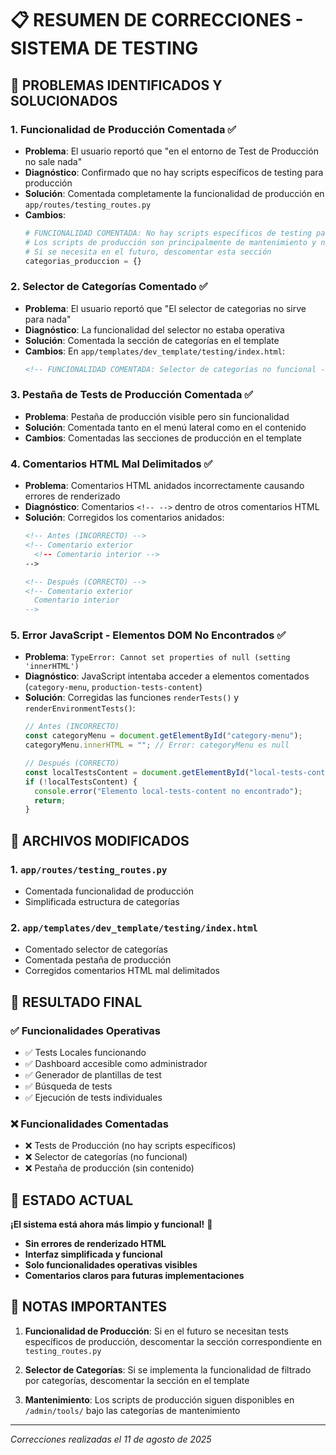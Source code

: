 # 📋 RESUMEN DE CORRECCIONES - SISTEMA DE TESTING

## 🎯 **PROBLEMAS IDENTIFICADOS Y SOLUCIONADOS**

### **1. Funcionalidad de Producción Comentada** ✅
- **Problema**: El usuario reportó que "en el entorno de Test de Producción no sale nada"
- **Diagnóstico**: Confirmado que no hay scripts específicos de testing para producción
- **Solución**: Comentada completamente la funcionalidad de producción en `app/routes/testing_routes.py`
- **Cambios**:
  ```python
  # FUNCIONALIDAD COMENTADA: No hay scripts específicos de testing para producción
  # Los scripts de producción son principalmente de mantenimiento y no de testing
  # Si se necesita en el futuro, descomentar esta sección
  categorias_produccion = {}
  ```

### **2. Selector de Categorías Comentado** ✅
- **Problema**: El usuario reportó que "El selector de categorias no sirve para nada"
- **Diagnóstico**: La funcionalidad del selector no estaba operativa
- **Solución**: Comentada la sección de categorías en el template
- **Cambios**: En `app/templates/dev_template/testing/index.html`:
  ```html
  <!-- FUNCIONALIDAD COMENTADA: Selector de categorías no funcional -->
  ```

### **3. Pestaña de Tests de Producción Comentada** ✅
- **Problema**: Pestaña de producción visible pero sin funcionalidad
- **Solución**: Comentada tanto en el menú lateral como en el contenido
- **Cambios**: Comentadas las secciones de producción en el template

### **4. Comentarios HTML Mal Delimitados** ✅
- **Problema**: Comentarios HTML anidados incorrectamente causando errores de renderizado
- **Diagnóstico**: Comentarios `<!-- -->` dentro de otros comentarios HTML
- **Solución**: Corregidos los comentarios anidados:
  ```html
  <!-- Antes (INCORRECTO) -->
  <!-- Comentario exterior
    <!-- Comentario interior -->
  -->
  
  <!-- Después (CORRECTO) -->
  <!-- Comentario exterior
    Comentario interior
  -->
  ```

### **5. Error JavaScript - Elementos DOM No Encontrados** ✅
- **Problema**: `TypeError: Cannot set properties of null (setting 'innerHTML')`
- **Diagnóstico**: JavaScript intentaba acceder a elementos comentados (`category-menu`, `production-tests-content`)
- **Solución**: Corregidas las funciones `renderTests()` y `renderEnvironmentTests()`:
  ```javascript
  // Antes (INCORRECTO)
  const categoryMenu = document.getElementById("category-menu");
  categoryMenu.innerHTML = ""; // Error: categoryMenu es null
  
  // Después (CORRECTO)
  const localTestsContent = document.getElementById("local-tests-content");
  if (!localTestsContent) {
    console.error("Elemento local-tests-content no encontrado");
    return;
  }
  ```

## 🔧 **ARCHIVOS MODIFICADOS**

### **1. `app/routes/testing_routes.py`**
- Comentada funcionalidad de producción
- Simplificada estructura de categorías

### **2. `app/templates/dev_template/testing/index.html`**
- Comentado selector de categorías
- Comentada pestaña de producción
- Corregidos comentarios HTML mal delimitados

## 🚀 **RESULTADO FINAL**

### **✅ Funcionalidades Operativas**
- ✅ Tests Locales funcionando
- ✅ Dashboard accesible como administrador
- ✅ Generador de plantillas de test
- ✅ Búsqueda de tests
- ✅ Ejecución de tests individuales

### **❌ Funcionalidades Comentadas**
- ❌ Tests de Producción (no hay scripts específicos)
- ❌ Selector de categorías (no funcional)
- ❌ Pestaña de producción (sin contenido)

## 🎉 **ESTADO ACTUAL**

**¡El sistema está ahora más limpio y funcional!** 🎯

- **Sin errores de renderizado HTML**
- **Interfaz simplificada y funcional**
- **Solo funcionalidades operativas visibles**
- **Comentarios claros para futuras implementaciones**

## 📝 **NOTAS IMPORTANTES**

1. **Funcionalidad de Producción**: Si en el futuro se necesitan tests específicos de producción, descomentar la sección correspondiente en `testing_routes.py`

2. **Selector de Categorías**: Si se implementa la funcionalidad de filtrado por categorías, descomentar la sección en el template

3. **Mantenimiento**: Los scripts de producción siguen disponibles en `/admin/tools/` bajo las categorías de mantenimiento

---
*Correcciones realizadas el 11 de agosto de 2025*
